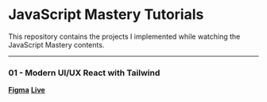 # JavaScript Mastery Tutorials

This repository contains the projects I implemented while watching the JavaScript Mastery contents.

---

### 01 - Modern UI/UX React with Tailwind

[**Figma**](https://www.figma.com/file/bUGIPys15E78w9bs1l4tgS/HooBank?node-id=310:485)
[**Live**](https://62fcc95286231c0d0c559b8f--bright-frangollo-661287.netlify.app/)
